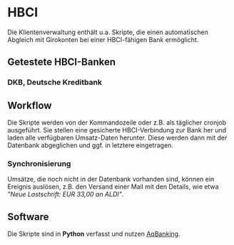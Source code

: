 # HBCI #

Die Klientenverwaltung enthält u.a. Skripte, die einen automatischen Abgleich mit Girokonten bei einer HBCI-fähigen Bank ermöglicht.

## Getestete HBCI-Banken ##
### DKB, Deutsche Kreditbank ###

## Workflow ##
Die Skripte werden von der Kommandozeile oder z.B. als täglicher cronjob ausgeführt. Sie stellen eine gesicherte HBCI-Verbindung zur Bank her und laden alle verfügbaren Umsatz-Daten herunter. Diese werden dann mit der Datenbank abgeglichen und ggf. in letztere eingetragen.

### Synchronisierung ###
Umsätze, die noch nicht in der Datenbank vorhanden sind, können ein Ereignis auslösen, z.B. den Versand einer Mail mit den Details, wie etwa _"Neue Lastschrift: EUR 33,00 an ALDI"_.

## Software ##
Die Skripte sind in **Python** verfasst und nutzen [AqBanking](http://www.aquamaniac.de/sites/aqbanking/index.php).